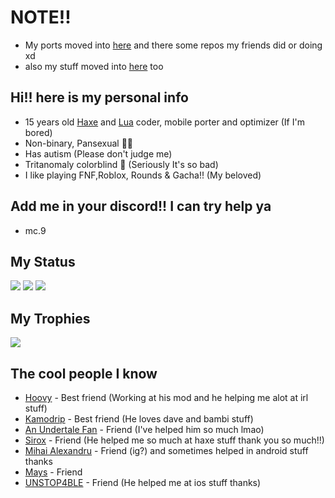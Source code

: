 # NOTE!!
* My ports moved into [here](https://github.com/orgs/MobilePorting/repositories) and there some repos my friends did or doing xd
* also my stuff moved into [here](https://github.com/orgs/mcagabe19-stuff/repositories) too

## Hi!! here is my personal info
* 15 years old [Haxe](https://haxe.org) and [Lua](https://lua.org) coder, mobile porter and optimizer (If I'm bored)
* Non-binary, Pansexual 🏳️‍🌈
* Has autism (Please don't judge me)
* Tritanomaly colorblind 🥲 (Seriously It's so bad)
* I like playing FNF,Roblox, Rounds & Gacha!! (My beloved)

## Add me in your discord!! I can try help ya
* mc.9

## My Status
![](https://github-readme-stats.vercel.app/api?username=mcagabe19&show_icons=true&theme=synthwave)
![](https://github-readme-streak-stats.herokuapp.com/?user=mcagabe19&theme=synthwave&hide_border=false)
![](https://github-readme-stats.vercel.app/api/top-langs/?username=mcagabe19&layout=compact&show_icons=true&theme=synthwave)

## My Trophies
![](https://github-profile-trophy.vercel.app/?username=mcagabe19&theme=dracula&no-frame=false&no-bg=true&margin-w=4)

## The cool people I know
* [Hoovy](https://github.com/memehovy) - Best friend (Working at his mod and he helping me alot at irl stuff)
* [Kamodrip](https://github.com/Akhia11) - Best friend (He loves dave and bambi stuff)
* [An Undertale Fan](https://github.com/Karim-Akra) - Friend (I've helped him so much lmao)
* [Sirox](https://github.com/Sirox228) - Friend (He helped me so much at haxe stuff thank you so much!!)
* [Mihai Alexandru](https://github.com/MAJigsaw77) - Friend (ig?) and sometimes helped in android stuff thanks
* [Mays](https://github.com/MaysLastPlayGithub) - Friend
* [UNSTOP4BLE](https://github.com/UNSTOP4BLE) - Friend (He helped me at ios stuff thanks)
